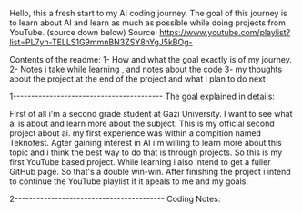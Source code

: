 Hello, this a fresh start to my AI coding journey. The goal of this journey is to learn about AI and learn as much as possible while doing projects from YouTube. (source down below)
Source: https://www.youtube.com/playlist?list=PL7yh-TELLS1G9mmnBN3ZSY8hYgJ5kBOg-

Contents of the readme:
1- How and what the goal exactly is of my journey.
2- Notes i take while learning , and notes about the code
3- my thoughts about the project at the end of the project and what i plan to do next 

1-----------------------------------------
The goal explained in details:

First of all i'm a second grade student at Gazi University. I want to see what ai is about and learn more about the subject. This is my official second project about ai. my first
experience was within a compition named Teknofest. Agter gaining interest in AI i'm willing to learn more about this topic and i think the best way to do that is through projects. 
So this is my first YouTube based project. While learning i also intend to get a fuller GitHub page. So that's a double win-win. After finishing the project i intend to continue the
YouTube playlist if it apeals to me and my goals.

2-----------------------------------------
Coding Notes:










